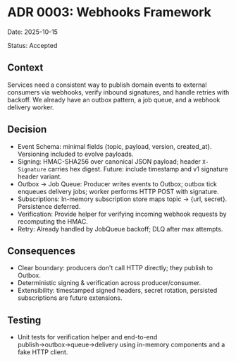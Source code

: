 # ADR 0003: Webhooks Framework

Date: 2025-10-15

Status: Accepted

## Context
Services need a consistent way to publish domain events to external consumers via webhooks, verify inbound signatures, and handle retries with backoff. We already have an outbox pattern, a job queue, and a webhook delivery worker.

## Decision
- Event Schema: minimal fields {topic, payload, version, created_at}. Versioning included to evolve payloads.
- Signing: HMAC-SHA256 over canonical JSON payload; header `X-Signature` carries hex digest. Future: include timestamp and v1 signature header variant.
- Outbox → Job Queue: Producer writes events to Outbox; outbox tick enqueues delivery jobs; worker performs HTTP POST with signature.
- Subscriptions: In-memory subscription store maps topic → {url, secret}. Persistence deferred.
- Verification: Provide helper for verifying incoming webhook requests by recomputing the HMAC.
- Retry: Already handled by JobQueue backoff; DLQ after max attempts.

## Consequences
- Clear boundary: producers don't call HTTP directly; they publish to Outbox.
- Deterministic signing & verification across producer/consumer.
- Extensibility: timestamped signed headers, secret rotation, persisted subscriptions are future extensions.

## Testing
- Unit tests for verification helper and end-to-end publish→outbox→queue→delivery using in-memory components and a fake HTTP client.
